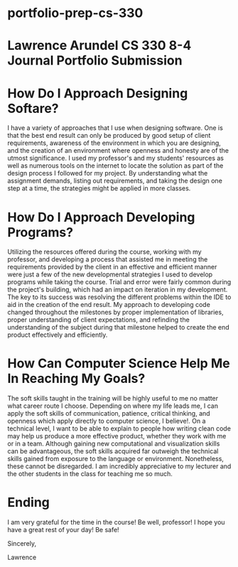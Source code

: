 # portfolio-prep-cs-330
# Lawrence Arundel CS 330 8-4 Journal Portfolio Submission

# How Do I Approach Designing Softare?
I have a variety of approaches that I use when designing software. One is that the best end result can only be produced by good setup of client requirements, awareness of the environment in which you are designing, and the creation of an environment where openness and honesty are of the utmost significance. I used my professor's and my students' resources as well as numerous tools on the internet to locate the solution as part of the design process I followed for my project. By understanding what the assignment demands, listing out requirements, and taking the design one step at a time, the strategies might be applied in more classes.

# How Do I Approach Developing Programs?
Utilizing the resources offered during the course, working with my professor, and developing a process that assisted me in meeting the requirements provided by the client in an effective and efficient manner were just a few of the new developmental strategies I used to develop programs while taking the course. Trial and error were fairly common during the project's building, which had an impact on iteration in my development. The key to its success was resolving the different problems within the IDE to aid in the creation of the end result. My approach to developing code changed throughout the milestones by proper implementation of libraries, proper understanding of client expectations, and refinding the understanding of the subject during that milestone helped to create the end product effectively and efficiently.

# How Can Computer Science Help Me In Reaching My Goals?
The soft skills taught in the training will be highly useful to me no matter what career route I choose. Depending on where my life leads me, I can apply the soft skills of communication, patience, critical thinking, and openness which apply directly to computer science, I believe!. On a technical level, I want to be able to explain to people how writing clean code may help us produce a more effective product, whether they work with me or in a team. Although gaining new computational and visualization skills can be advantageous, the soft skills acquired far outweigh the technical skills gained from exposure to the language or environment. Nonetheless, these cannot be disregarded. I am incredibly appreciative to my lecturer and the other students in the class for teaching me so much.

# Ending
I am very grateful for the time in the course! Be well, professor! I hope you have a great rest of your day! Be safe!

Sincerely,

Lawrence


